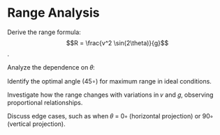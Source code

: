 # Range Analysis
Derive the range formula: $$R = \frac{v^2 \sin(2\theta)}{g}$$.

Analyze the dependence on 𝜃:

Identify the optimal angle (45∘) for maximum range in ideal conditions.

Investigate how the range changes with variations in 𝑣 and 𝑔, observing proportional relationships.

Discuss edge cases, such as when 𝜃 = 0∘ (horizontal projection) or 90∘ (vertical projection).
